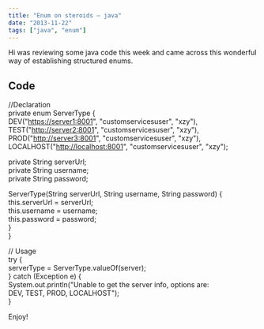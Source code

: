```yaml
---
title: "Enum on steroids – java"
date: "2013-11-22"
tags: ["java", "enum"]
---
```


Hi was reviewing some java code this week and came across this wonderful way of establishing structured enums.

## Code

//Declaration  
private enum ServerType {  
DEV("[https://server1:8001](https://server1:8001)", "customservicesuser", "xzy"),  
TEST("[http://server2:8001](http://server2:8001)", "customservicesuser", "xzy"),  
PROD("[http://server3:8001](http://server3:8001)", "customservicesuser", "xzy"),  
LOCALHOST("[http://localhost:8001](http://localhost:8001)", "customservicesuser", "xzy");

private String serverUrl;  
private String username;  
private String password;

ServerType(String serverUrl, String username, String password) {  
this.serverUrl = serverUrl;  
this.username = username;  
this.password = password;  
}  
}

// Usage  
try {  
serverType = ServerType.valueOf(server);  
} catch (Exception e) {  
System.out.println("Unable to get the server info, options are:  
DEV, TEST, PROD, LOCALHOST");  
}

Enjoy!

